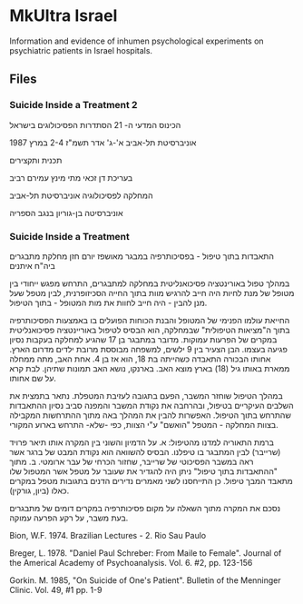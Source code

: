 # MkUltra Israel

Information and evidence of inhumen psychological experiments on psychiatric patients in Israel hospitals.

## Files

### Suicide Inside a Treatment 2

הכינוס המדעי ה- 21
הסתדרות הפסיכולוגים בישראל

אוניברסיטת תל-אביב
א'-ג' אדר תשמ"ז
2-4 במרץ 1987

תכנית ותקצירים

בעריכת
דן זכאי מתי מינץ עמירם רביב

המחלקה לפסיכולוגיה
אוניברסיטת תל-אביב

אוניברסיטה בן-גוריון בנגב
הספריה

### Suicide Inside a Treatment 

התאבדות בתוך טיפול - בפסיכותרפיה במבגר מאושפז
יורם חזן
מחלקת מתבגרים ביה"ח איתנים

במהלך טפול באורינטציה פסיכואנליטית במחלקה למתבגרים, התרחש מפגש ייחודי בין מטופל של מנת לחיות היה חייב להרגיש מוות בתוך החייה הסכיזופרנית, לבין מטפל שעל מנן להבין - היה חייב לחוות את מות המטופל - בתוך הטיפול.

החייאת עולמו הפנימי של המטופל והבנת הכוחות הפועלים בו באמצעות הפסיכותרפיה בתוך ה"מציאות הטיפולית" שבמחלקה, הוא הבסיס לטיפול באוריינטציה פסיכואנליטית במקרים של הפרעות עמוקות. מדובר במתבגר בן 17 שהגיע למחלקה בעקבות נסיון פגיעה בעצמו. הבן הצעיר בין 9 ילשים, למשפחה מבוססת מרובת ילדים מדרום הארץ.
אחותו הבכורה התאבדה כשהייתה בת 18, הוא אז בן 4. אחת האב, מתה ממחלה ממארת באותו גיל (18) בארץ מוצא האב. בארנקו, נושא האב תמונות שתיהן. לבת קרא על שם אחותו.

במהלך הטיפול שוחזר המשבר, הפעם בתגובה לעזיבת המטפלת. נתאר בתמצית את השלבים העיקריים בטיפול, ובהרחבה את נקודת המשבר והמפנה סביב נסיון ההתאבדות שהתרחש בתוך הטיפול. האפשרות להבין את המהלך באה מתוך ההתרחשות המקבילה בצוות המחלקה - המטפל "הואשם" ע"י הצוות, כפי -שלא- התרחש בארוע המקורי.

ברמת התאוריה למדנו מהטיפול:
א. על הדמיון והשוני בין המקרה אותו תיאר פרויד (שרייבר) לבין המתבגר בו טיפלנו.
הבסיס להשוואה הוא נקודת המבט של ברגר אשר ראה במשבר הפסיכוטי של שרייבר, שחזור הכרחי של עבר ארומטי.
ב. מתוך "ההתאבדות בתוך טיפול" ניתן היה להגדיר את שעובר על מטפל אשר המטפול שלו מתאבד המבך טיפול. כן התייחסנו לשני מאמרים נדירים הדנים בתגובות מטפל במקרים כאלו (ביון, גורקין).

נסכם את המקרה מתוך השאלה על מקום פסיכותרפיה במקרים דומים של מתבגרים בעת משבר, על רקע הפרעה עמוקה.

Bion, W.F. 1974. Brazilian Lectures - 2. Rio Sau Paulo

Breger, L. 1978. "Daniel Paul Schreber: From Maile to Female".
Journal of the Americal Academy of Psychoanalysis. Vol. 6. #2, pp. 123-156

Gorkin. M. 1985, "On Suicide of One's Patient". Bulletin of the Menninger Clinic. Vol. 49, #1 pp. 1-9
